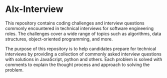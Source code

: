 # Alx-Interview
This repository contains coding challenges and interview questions commonly encountered in technical interviews for software engineering roles. The challenges cover a wide range of topics such as algorithms, data structures, object-oriented programming, and more.

The purpose of this repository is to help candidates prepare for technical interviews by providing a collection of commonly asked interview questions with solutions in JavaScript, python and others. Each problem is solved with comments to explain the thought process and approach to solving the problem.